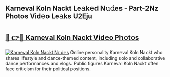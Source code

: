 ## Karneval Koln Nackt Le𝚊k𝚎d N𝚞𝚍es - Part-2Nz Photos Vid𝚎o Le𝚊ks U2Eju

# <h2><a href="http://fb83u0.evod.top/?m=Karneval+Koln+Nackt">🔗 👉🔴 Karneval Koln Nackt Vid𝚎o Ph𝚘t𝚘s</a></h2>

[![Karneval Koln Nackt N𝚞d𝚎s](https://i.imgur.com/8V9OHl7.gif)](http://fb83u0.evod.top/?m=Karneval+Koln+Nackt)
Online personality Karneval Koln Nackt who shares lifestyle and dance-themed content, including solo and collaborative dance performances and vlogs. Public figures Karneval Koln Nackt often face criticism for their political positions. 
